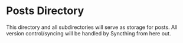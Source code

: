 # Posts Directory

This directory and all subdirectories will serve as storage for posts. All version control/syncing will be handled by Syncthing from here out.
